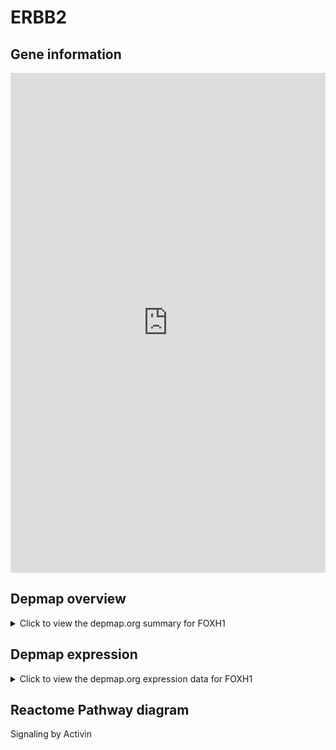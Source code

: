 <h1>ERBB2</h1>

<h2>Gene information</h2>
<iframe src="https://depmap.org/portal/gene/FOXH1?tab=about" style="border:none;width:100%;height:800px"></iframe>

<h2>Depmap overview</h2>
<details>
  <summary>Click to view the depmap.org summary for FOXH1</summary>
  <iframe src="https://depmap.org/portal/gene/FOXH1?tab=overview" style="border:none;width:100%;height:800px"></iframe>
</details>

<h2>Depmap expression</h2>
<details>
  <summary>Click to view the depmap.org expression data for FOXH1</summary>
  <iframe src="https://depmap.org/portal/gene/FOXH1?tab=characterization" style="border:none;width:100%;height:800px"></iframe>
</details>



<h2>Reactome Pathway diagram</h2>
Signaling by Activin
<div id="diagramHolder"></div>

<script>
    //Creating the Reactome Diagram widget
    //Take into account a proxy needs to be set up in your server side pointing to www.reactome.org
    function onReactomeDiagramReady(){  //This function is automatically called when the widget code is ready to be used
        var diagram = Reactome.Diagram.create({
            "placeHolder" : "diagramHolder",
            "width" : 900,
            "height" : 500
        });

        //Initialising it to the "Hemostasis" pathway
        diagram.loadDiagram("R-HSA-1502540");

        //Adding different listeners

        diagram.onDiagramLoaded(function (loaded) {
            console.info("Loaded ", loaded);
            diagram.flagItems("BAD");
	    diagram.flagItems("Q92934");
            if (loaded == "R-HSA-1502540") diagram.selectItem("R-HSA-1502540");
        });

     }
</script>



